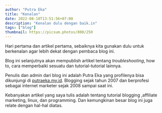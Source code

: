 ```yaml
---
author: "Putra Eka"
title: "Kenalan"
date: 2022-08-10T13:51:56+07:00
description: "Kenalan dulu dengan baik.in"
tags: ["blog"]
thumbnail: https://picsum.photos/800/250
---
```


Hari pertama dan artikel pertama, sebaiknya kita gunakan dulu untuk berkenalan agar lebih dekat dengan pembaca blog ini.

Blog ini selanjutnya akan mempublish artikel tentang *troubleshooting*, how to, cara memperbaiki sesuatu dan tutorial-tutorial lainnya.

Penulis dan admin dari blog ini adalah Putra Eka yang profilenya bisa dikunjungi di [putraeka.my.id](https://putraeka.my.id). Blogging sejak tahun 2007 dan berprofesi sebagai internet marketer sejak 2008 sampai saat ini.

Kebanyakan artikel yang saya tulis adalah tentang tutorial blogging ,affiliate marketing, linux, dan programming. Dan kemungkinan besar blog ini juga relate dengan hal-hal diatas.
